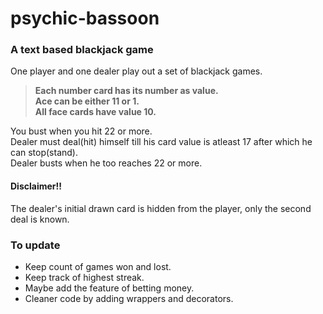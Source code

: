 # psychic-bassoon
### A text based blackjack game 

One player and one dealer play out a set of blackjack games.  

> **Each number card has its number as value.  
> Ace can be either 11 or 1.  
> All face cards have value 10.**  

You bust when you hit 22 or more.  
Dealer must deal(hit) himself till his card value is atleast 17 after which he can stop(stand).  
Dealer busts when he too reaches 22 or more.  

#### Disclaimer!!
The dealer's initial drawn card is hidden from the player, only the second deal is known.

### To update
- Keep count of games won and lost.  
- Keep track of highest streak.  
- Maybe add the feature of betting money.  
- Cleaner code by adding wrappers and decorators.  
